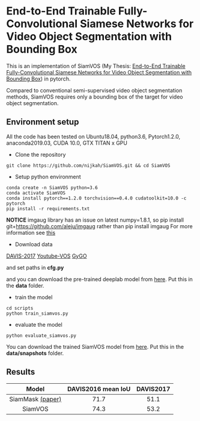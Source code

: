 # End-to-End Trainable Fully-Convolutional Siamese Networks for Video Object Segmentation with Bounding Box

This is an implementation of SiamVOS (My Thesis: [End-to-End Trainable Fully-Convolutional Siamese Networks for Video Object Segmentation with Bounding Box](https://repository.hanyang.ac.kr/handle/20.500.11754/123824)) in pytorch.

Compared to conventional semi-supervised video object segmentation methods,
SiamVOS requires only a bounding box of the target for video object segmentation.


## Environment setup
All the code has been tested on Ubuntu18.04, python3.6, Pytorch1.2.0, anaconda2019.03, CUDA 10.0, GTX TITAN x GPU

- Clone the repository
```
git clone https://github.com/nijkah/SiamVOS.git && cd SiamVOS
```

- Setup python environment
```
conda create -n SiamVOS python=3.6
conda activate SiamVOS
conda install pytorch==1.2.0 torchvision==0.4.0 cudatoolkit=10.0 -c pytorch
pip install -r requirements.txt
```
**NOTICE** imgaug library has an issue on latest numpy=1.8.1,
so pip install git+https://github.com/aleju/imgaug rather than pip install imgaug
For more information see [this](https://github.com/aleju/imgaug/issues/537)

- Download data

[DAVIS-2017](https://davischallenge.org/davis2017/code.html) [Youtube-VOS](https://youtube-vos.org/dataset/vos/) [GyGO](https://github.com/ilchemla/gygo-dataset)

and set paths in **cfg.py**

and you can download the pre-trained deeplab model from
[here](https://drive.google.com/file/d/0BxhUwxvLPO7TeXFNQ3YzcGI4Rjg/view).
Put this in the **data** folder.

- train the model
```
cd scripts
python train_siamvos.py
```

- evaluate the model
```
python evaluate_siamvos.py
```
You can download the trained SiamVOS model from
[here](https://github.com/nijkah/SiamVOS/releases/download/v0.1.0/trained_SiamVOS_new.pth).
Put this in the **data/snapshots** folder.

## Results
|         Model         | DAVIS2016 mean IoU | DAVIS2017  |
|:---------------------:|:------------------:|:----------:|
| SiamMask [(paper)](https://arxiv.org/abs/1812.05050)      |        71.7        |    51.1    |
| SiamVOS               |        74.3        |    53.2    |


